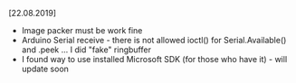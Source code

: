[22.08.2019]
* Image packer must be work fine
* Arduino Serial receive - there is not allowed ioctl() for Serial.Available() and .peek ... I did "fake" ringbuffer
* I found way to use installed Microsoft SDK (for those who have it) - will update soon
